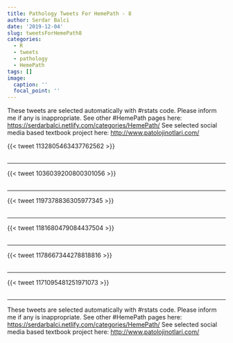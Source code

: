 ```yaml
---
title: Pathology Tweets For HemePath - 8
author: Serdar Balci
date: '2019-12-04'
slug: tweetsForHemePath8
categories:
  - R
  - tweets
  - pathology
  - HemePath
tags: []
image:
  caption: ''
  focal_point: ''
---
```



These tweets are selected automatically with #rstats code. Please inform me if any is inappropriate.
See other #HemePath pages here: https://serdarbalci.netlify.com/categories/HemePath/ 
See selected social media based textbook project here: http://www.patolojinotlari.com/

{{< tweet 1132805463437762562 >}}
<br>
<br>
<hr>
{{< tweet 1036039200800301056 >}}
<br>
<br>
<hr>
{{< tweet 1197378836305977345 >}}
<br>
<br>
<hr>
{{< tweet 1181680479084437504 >}}
<br>
<br>
<hr>
{{< tweet 1178667344278818816 >}}
<br>
<br>
<hr>
{{< tweet 1171095481251971073 >}}
<br>
<br>
<hr>


These tweets are selected automatically with #rstats code. Please inform me if any is inappropriate.
See other #HemePath pages here: https://serdarbalci.netlify.com/categories/HemePath/ 
See selected social media based textbook project here: http://www.patolojinotlari.com/
